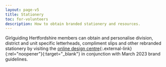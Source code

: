 ```yaml
---
layout: page-v5
title: Stationery
toc: for-volunteers
description: How to obtain branded stationery and resources.
---
```

Girlguiding Hertfordshire members can obtain and personalise division, district and unit specific letterheads, compliment slips and other rebranded stationery by visiting the [online design centre](https://girlguiding.rightmarket.com/){:.external-link}{:rel="noopener"}{:target="_blank"} in conjunction with March 2023 brand guidelines.
